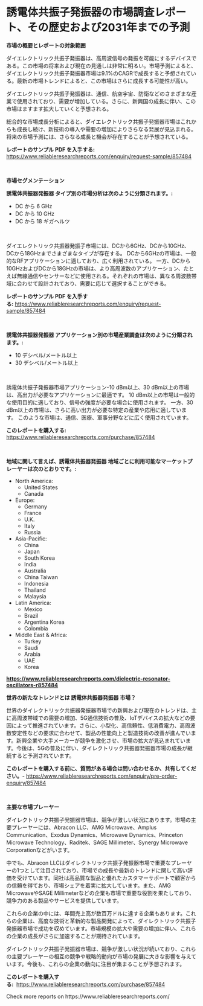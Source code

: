 <p><h1>誘電体共振子発振器の市場調査レポート、その歴史および2031年までの予測</h1></p><p><strong>市場の概要とレポートの対象範囲</strong></p>
<p><p>ダイエレクトリック共振子発振器は、高周波信号の発振を可能にするデバイスである。この市場の将来および現在の見通しは非常に明るい。市場予測によると、ダイエレクトリック共振子発振器市場は9.1%のCAGRで成長すると予想されている。最新の市場トレンドによると、この市場はさらに成長する可能性が高い。</p><p>ダイエレクトリック共振子発振器は、通信、航空宇宙、防衛などのさまざまな産業で使用されており、需要が増加している。さらに、新興国の成長に伴い、この市場はますます拡大していくと予想される。</p><p>総合的な市場成長分析によると、ダイエレクトリック共振子発振器市場はこれからも成長し続け、新技術の導入や需要の増加によりさらなる発展が見込まれる。将来の市場予測には、さらなる成長と機会が存在することが予想されている。</p></p>
<p><strong>レポートのサンプル PDF を入手する:</strong> <a href="https://www.reliableresearchreports.com/enquiry/request-sample/857484">https://www.reliableresearchreports.com/enquiry/request-sample/857484</a></p>
<p>&nbsp;</p>
<p><strong>市場セグメンテーション</strong></p>
<p><strong>誘電体共振器発振器 タイプ別の市場分析は次のように分類されます。:</strong></p>
<p><ul><li>DC から 6 GHz</li><li>DC から 10 GHz</li><li>DC から 18 ギガヘルツ</li></ul></p>
<p>&nbsp;</p>
<p><p>ダイエレクトリック共振器発振子市場には、DCから6GHz、DCから10GHz、DCから18GHzまでさまざまなタイプが存在する。 DCから6GHzの市場は、一般的なRFアプリケーションに適しており、広く利用されている。 一方、DCから10GHzおよびDCから18GHzの市場は、より高周波数のアプリケーション、たとえば無線通信やセンサーなどに使用される。それぞれの市場は、異なる周波数帯域に合わせて設計されており、需要に応じて選択することができる。</p></p>
<p><strong>レポートのサンプル PDF を入手する:</strong>&nbsp;<a href="https://www.reliableresearchreports.com/enquiry/request-sample/857484">https://www.reliableresearchreports.com/enquiry/request-sample/857484</a></p>
<p>&nbsp;</p>
<p><strong> 誘電体共振器発振器 アプリケーション別の市場産業調査は次のように分類されます。:</strong></p>
<p><ul><li>10 デシベル/メートル以上</li><li>30 デシベル/メートル以上</li></ul></p>
<p>&nbsp;</p>
<p><p>誘電体共振子発振器市場アプリケーション-10 dBm以上、30 dBm以上の市場は、高出力が必要なアプリケーションに最適です。 10 dBm以上の市場は一般的な使用目的に適しており、信号の強度が必要な場合に使用されます。 一方、30 dBm以上の市場は、さらに高い出力が必要な特定の産業や応用に適しています。 このような市場は、通信、医療、軍事分野などに広く使用されています。</p></p>
<p><strong>このレポートを購入する:</strong>&nbsp; <a href="https://www.reliableresearchreports.com/purchase/857484">https://www.reliableresearchreports.com/purchase/857484</a></p>
<p>&nbsp;</p>
<p><strong>地域に関して言えば、誘電体共振器発振器 地域ごとに利用可能なマーケットプレーヤーは次のとおりです。:</strong></p>
<p><ul>
    <li>
        North America:
        <ul>
            <li>United States</li>
            <li>Canada</li>
        </ul>
    </li>
    <li>
        Europe:
        <ul>
            <li>Germany</li>
            <li>France</li>
            <li>U.K.</li>
            <li>Italy</li>
            <li>Russia</li>
        </ul>
    </li>
    <li>
        Asia-Pacific:
        <ul>
            <li>China</li>
            <li>Japan</li>
            <li>South Korea</li>
            <li>India</li>
            <li>Australia</li>
            <li>China Taiwan</li>
            <li>Indonesia</li>
            <li>Thailand</li>
            <li>Malaysia</li>
        </ul>
    </li>
    <li>
        Latin America:
        <ul>
            <li>Mexico</li>
            <li>Brazil</li>
            <li>Argentina Korea</li>
            <li>Colombia</li>
        </ul>
    </li>
    <li>
        Middle East & Africa:
        <ul>
            <li>Turkey</li>
            <li>Saudi</li>
            <li>Arabia</li>
            <li>UAE</li>
            <li>Korea</li>
        </ul>
    </li>
    </ul></p>
<p><strong><a href="https://www.reliableresearchreports.com/dielectric-resonator-oscillators-r857484">https://www.reliableresearchreports.com/dielectric-resonator-oscillators-r857484</a></strong>&nbsp;</p>
<p><strong>世界の新たなトレンドとは 誘電体共振器発振器 市場？</strong></p>
<p><p>世界のダイレクトリック共振器発振器市場での新興および現在のトレンドは、主に高周波帯域での需要の増加、5G通信技術の普及、IoTデバイスの拡大などの要因によって推進されています。さらに、小型化、高信頼性、低消費電力、高周波数安定性などの要求に合わせて、製品の性能向上と製造技術の改善が進んでいます。新興企業や大手メーカーが競争を激化させ、市場の拡大が見込まれています。今後は、5Gの普及に伴い、ダイレクトリック共振器発振器市場の成長が継続すると予測されています。</p></p>
<p><strong>このレポートを購入する前に、質問がある場合は問い合わせるか、共有してください。</strong>- <a href="https://www.reliableresearchreports.com/enquiry/pre-order-enquiry/857484">https://www.reliableresearchreports.com/enquiry/pre-order-enquiry/857484</a></p>
<p>&nbsp;</p>
<p><strong>主要な市場プレーヤー</strong></p>
<p><p>ダイレクトリック共振子発振器市場は、競争が激しい状況にあります。市場の主要プレーヤーには、Abracon LLC、AMG Microwave、Amplus Communication、Exodus Dynamics、Microwave Dynamics、Princeton Microwave Technology、Raditek、SAGE Millimeter、Synergy Microwave Corporationなどがいます。</p><p>中でも、Abracon LLCはダイレクトリック共振子発振器市場で重要なプレーヤーの1つとして注目されており、市場での成長や最新のトレンドに関して高い評価を受けています。同社は高品質な製品と優れたカスタマーサポートで顧客からの信頼を得ており、市場シェアを着実に拡大しています。また、AMG MicrowaveやSAGE Millimeterなどの企業も市場で重要な役割を果たしており、競争力のある製品やサービスを提供しています。</p><p>これらの企業の中には、年間売上高が数百万ドルに達する企業もあります。これらの企業は、高度な技術と革新的な製品開発によって、ダイレクトリック共振子発振器市場で成功を収めています。市場規模の拡大や需要の増加に伴い、これらの企業の成長がさらに加速することが期待されています。</p><p>ダイレクトリック共振子発振器市場は、競争が激しい状況が続いており、これらの主要プレーヤーの相互の競争や戦略的動向が市場の発展に大きな影響を与えています。今後も、これらの企業の動向に注目が集まることが予想されます。</p></p>
<p><strong>このレポートを購入する:</strong>&nbsp;&nbsp;<a href="https://www.reliableresearchreports.com/purchase/857484">https://www.reliableresearchreports.com/purchase/857484</a></p>
<p>Check more reports on https://www.reliableresearchreports.com/</p>